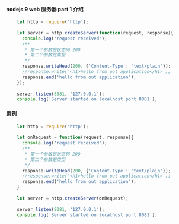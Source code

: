 #### nodejs 9 web 服务器 part 1 介绍 ```jsx harmony    let http = require('http');        let server = http.createServer(function(request, response){      console.log('request received');      /**       * 第一个参数是状态码 200       * 第二个参数是类型       */      response.writeHead(200, {'Content-Type': 'text/plain'});      //response.write('<h1>hello from out application</h1>');      response.end('hello from out application');    });        server.listen(8081, '127.0.0.1');    console.log('Server started on localhost port 8081');```#### 案例```jsx harmony    let http = require('http');        let onRequest = function(request, response){      console.log('request received');      /**       * 第一个参数是状态码 200       * 第二个参数是类型       */      response.writeHead(200, {'Content-Type': 'text/plain'});      //response.write('<h1>hello from out application</h1>');      response.end('hello from out application');    }        let server = http.createServer(onRequest);        server.listen(8081, '127.0.0.1');    console.log('Server started on localhost port 8081');```